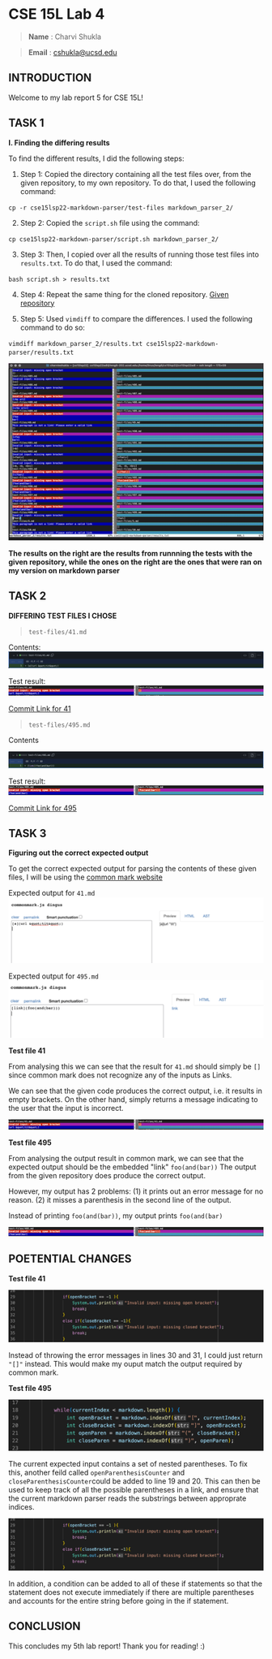 # CSE 15L Lab 4

> __Name__ : Charvi Shukla 

> __Email__ : cshukla@ucsd.edu 

## INTRODUCTION
Welcome to my lab report 5 for CSE 15L!


## TASK 1

**I. Finding the differing results**

To find the different results, I did the following steps:

1. Step 1: Copied the directory containing all the test files over, from the given repository, to my own repository. To do that, I used the following command:

`cp -r cse15lsp22-markdown-parser/test-files markdown_parser_2/`

2. Step 2: Copied the `script.sh` file using the command: 

`cp cse15lsp22-markdown-parser/script.sh markdown_parser_2/`

3. Step 3: Then, I copied over all the results of running those test files into `results.txt`. To do that, I used the command:

`bash script.sh > results.txt`

4. Step 4: Repeat the same thing for the cloned repository. [Given repository](https://github.com/nidhidhamnani/markdown-parser)

5. Step 5: Used `vimdiff` to compare the differences. I used the following command to do so:

`vimdiff markdown_parser_2/results.txt cse15lsp22-markdown-parser/results.txt`

![Image](res_compare%20.png)

**The results on the right are the results from runnning the tests with the given repository, while the ones on the right are the ones that were ran on my version on markdown parser**

## TASK 2 
**DIFFERING TEST FILES I CHOSE**

> `test-files/41.md`

Contents:
![Image](test41contents.png)

Test result: 
![Image](test41.png)

[Commit Link for 41](https://github.com/nidhidhamnani/markdown-parser/blob/main/test-files/41.md)


> `test-files/495.md`

Contents

![Image](test498contents.png)

Test result:
![Image](test495.png)

[Commit Link for 495](https://github.com/nidhidhamnani/markdown-parser/blob/main/test-files/495.md)

## TASK 3 

**Figuring out the correct expected output**

To get the correct expected output for parsing the contents of these given files, I will be using the [common mark website](https://spec.commonmark.org/dingus/)

Expected output for `41.md`
![Image](41_expected.png)

Expected output for `495.md`
![Image](495_expected.png)

**Test file 41**

From analysing this we can see that the result for `41.md` should simply be `[]` since common mark does not recognize any of the inputs as Links.

We can see that the given code produces the correct output, i.e. it results in empty brackets. On the other hand, simply returns a message indicating to the user that the input is incorrect. 

![Image](test41.png)

**Test file 495**

From analysing the output result in common mark, we can see that the expected output should be the embedded "link" `foo(and(bar))`
The output from the given repository does produce the correct output.

However, my output has 2 problems: (1) it prints out an error message for no reason. (2) it misses a parenthesis in the second line of the output. 

Instead of printing `foo(and(bar))`, my output prints `foo(and(bar)`

![Image](test495.png)


## POETENTIAL CHANGES 

**Test file 41**

![Image](CHANGE1.png)

Instead of throwing the error messages in lines 30 and 31, I could just return `"[]"` instead. This would make my ouput match the output required by common mark. 

**Test file 495**

![Image](CHANGE2.png)

The current expected input contains a set of nested parentheses. To fix this, another feild called `openParenthesisCounter` and `closeParenthesisCounter`could be added to line 19 and 20. This can then be used to keep track of all the possible parentheses in a link, and ensure that the current markdown parser reads the substrings between approprate indices.

![Image](CHANGE1.png)

In addition, a condition can be added to all of these if statements so that the statement does not execute immediately if there are multiple parentheses and accounts for the entire string before going in the if statement. 


## CONCLUSION

This concludes my 5th lab report! Thank you for reading! :) 